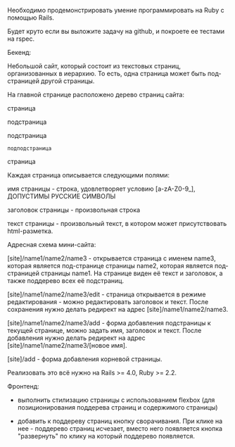 Необходимо продемонстрировать умение программировать на Ruby с помощью Rails.

Будет круто если вы выложите задачу на github, и покроете ее тестами на rspec.

 

Бекенд:

 

Небольшой сайт, который состоит из текстовых страниц, организованных в иерархию. То есть, одна страница может быть под-страницей другой страницы.

На главной странице расположено дерево страниц сайта:

 

страница

  подстраница

  подстраница

    подподстраница

страница

 

Каждая страница описывается следующими полями:

имя страницы - строка, удовлетворяет условию [a-zA-Z0-9_], ДОПУСТИМЫ РУССКИЕ СИМВОЛЫ

заголовок страницы - произвольная строка

текст страницы - произвольный текст, в котором может присутствовать html-разметка.

 

Адресная схема мини-сайта:

 

[site]/name1/name2/name3 - открывается страница с именем name3, которая является под-странице страницы name2, которая является под-страницей страницы name1. На странице виден её текст и заголовок, а также поддерево всех её подстраниц.

 

[site]/name1/name2/name3/edit - страница открывается в режиме редактирования - можно редактировать заголовок и текст. После сохранения нужно делать редирект на адрес [site]/name1/name2/name3.

 

[site]/name1/name2/name3/add - форма добавления подстраницы к текущей странице, можно задать имя, заголовок и текст. После добавления нужно делать редирект на адрес [site]/name1/name2/name3/[новое имя].

 

[site]/add - форма добавления корневой страницы.

 

Реализовать это всё нужно на Rails >= 4.0, Ruby >= 2.2.

 

Фронтенд:

 

- выполнить стилизацию страницы с использованием flexbox (для позиционирования поддерева страниц и содержимого страницы)

- добавить к поддереву страниц кнопку сворачивания. При клике на нее - поддерево страниц исчезает, вместо него появляется кнопка "развернуть" по клику на который поддерево появляется.